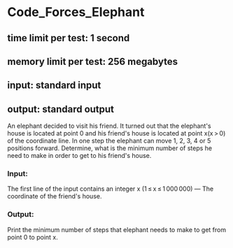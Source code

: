# Code_Forces_Elephant

## time limit per test: 1 second
## memory limit per test: 256 megabytes
## input: standard input
## output: standard output
An elephant decided to visit his friend. It turned out that the elephant's house is located at point 0 and his friend's house is located at point x(x > 0) of the coordinate line. In one step the elephant can move 1, 2, 3, 4 or 5 positions forward. Determine, what is the minimum number of steps he need to make in order to get to his friend's house.

### Input:
The first line of the input contains an integer x (1 ≤ x ≤ 1 000 000) — The coordinate of the friend's house.

### Output:
Print the minimum number of steps that elephant needs to make to get from point 0 to point x.
